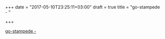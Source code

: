 +++
date = "2017-05-10T23:25:11+03:00"
draft = true
title = "go-stampede -  "

+++

<p><a href="https://t.co/J5aEk4Lfdv">go-stampede -  </a></p>